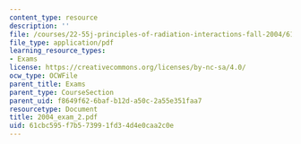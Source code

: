 ```yaml
---
content_type: resource
description: ''
file: /courses/22-55j-principles-of-radiation-interactions-fall-2004/61cbc595f7b573991fd34d4e0caa2c0e_2004_exam_2.pdf
file_type: application/pdf
learning_resource_types:
- Exams
license: https://creativecommons.org/licenses/by-nc-sa/4.0/
ocw_type: OCWFile
parent_title: Exams
parent_type: CourseSection
parent_uid: f8649f62-6baf-b12d-a50c-2a55e351faa7
resourcetype: Document
title: 2004_exam_2.pdf
uid: 61cbc595-f7b5-7399-1fd3-4d4e0caa2c0e
---
```

